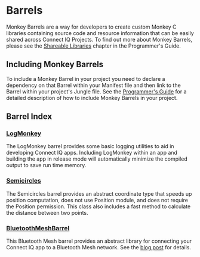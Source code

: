 # Barrels
Monkey Barrels are a way for developers to create custom Monkey C libraries containing source code and resource information that can be easily shared across Connect IQ Projects. To find out more about Monkey Barrels, please see the <a href="https://developer.garmin.com/connect-iq/programmers-guide/shareable-libraries/">Shareable Libraries</a> chapter in the Programmer's Guide.

## Including Monkey Barrels
To include a Monkey Barrel in your project you need to declare a dependency on that Barrel within your Manifest file and then link to the Barrel within your project's Jungle file. See the [Programmer's Guide](https://developer.garmin.com/connect-iq/programmers-guide/monkey-barrels#how-to-include-barrels) for a detailed description of how to include Monkey Barrels in your project.

## Barrel Index

### **[LogMonkey](https://github.com/garmin/connectiq-apps/tree/master/barrels/LogMonkey)**
The LogMonkey barrel provides some basic logging utilities to aid in developing Connect IQ apps. Including LogMonkey within an app and building the app in release mode will automatically minimize the compiled output to save run time memory.

### **[Semicircles](https://github.com/garmin/connectiq-apps/tree/master/barrels/Semicircles)**
The Semicircles barrel provides an abstract coordinate type that speeds up position computation, does not use Position module, and does not require the Position permission. This class also includes a fast method to calculate the distance between two points.

### **[BluetoothMeshBarrel](https://github.com/connectiq-apps/tree/master/barrels/BluetoothMeshBarrel)**
This Bluetooth Mesh barrel provides an abstract library for connecting your Connect IQ app to a Bluetooth Mesh network. See the [blog post](https://forums.garmin.com/developer/connect-iq/b/news-announcements/posts/bluetooth-mesh-networking-with-connect-iq) for details.
